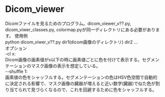 # Dicom_viewer
Dicomファイルを見るためのプログラム。dicom_viewer_v??.py, dicom_viwer_classes.py, colormap.pyが同一ディレクトリにある必要があります。 
使用例   
python dicom_viwer_v??.py dir1(dicom画像のディレクトリ) dir2 ...  
オプション  
-cl x:  
Dicom画像の画素値がx以下の時に画素値ごとに色を付けて表示する。セグメンテーションのマスク画像の表示を想定している。  
--shuffle 1:  
画素値の色をシャッフルする。セグメンテーションの色はHSV色空間で自動的に決定される影響で、マスク画像の臓器が増えると近い数字(臓器)で似た色が割り当てられて見づらくなるので、これを回避するために色をシャッフルする。  
